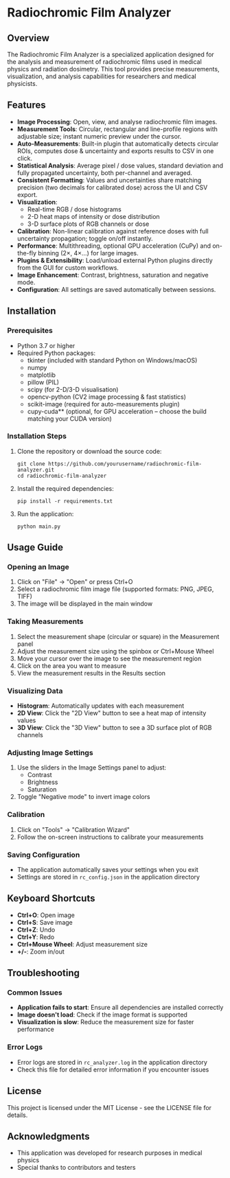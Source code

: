 # Radiochromic Film Analyzer

## Overview

The Radiochromic Film Analyzer is a specialized application designed for the analysis and measurement of radiochromic films used in medical physics and radiation dosimetry. This tool provides precise measurements, visualization, and analysis capabilities for researchers and medical physicists.

## Features

- **Image Processing**: Open, view, and analyse radiochromic film images.
- **Measurement Tools**: Circular, rectangular and line-profile regions with adjustable size; instant numeric preview under the cursor.
- **Auto-Measurements**: Built-in plugin that automatically detects circular ROIs, computes dose & uncertainty and exports results to CSV in one click.
- **Statistical Analysis**: Average pixel / dose values, standard deviation and fully propagated uncertainty, both per-channel and averaged.
- **Consistent Formatting**: Values and uncertainties share matching precision (two decimals for calibrated dose) across the UI and CSV export.
- **Visualization**:
  - Real-time RGB / dose histograms
  - 2-D heat maps of intensity or dose distribution
  - 3-D surface plots of RGB channels or dose
- **Calibration**: Non-linear calibration against reference doses with full uncertainty propagation; toggle on/off instantly.
- **Performance**: Multithreading, optional GPU acceleration (CuPy) and on-the-fly binning (2×, 4×…) for large images.
- **Plugins & Extensibility**: Load/unload external Python plugins directly from the GUI for custom workflows.
- **Image Enhancement**: Contrast, brightness, saturation and negative mode.
- **Configuration**: All settings are saved automatically between sessions.

## Installation

### Prerequisites

- Python 3.7 or higher
- Required Python packages:
  - tkinter (included with standard Python on Windows/macOS)
  - numpy
  - matplotlib
  - pillow (PIL)
  - scipy (for 2-D/3-D visualisation)
  - opencv-python (CV2 image processing & fast statistics)
  - scikit-image (required for auto-measurements plugin)
  - cupy-cuda** (optional, for GPU acceleration – choose the build matching your CUDA version)

### Installation Steps

1. Clone the repository or download the source code:
   ```
   git clone https://github.com/yourusername/radiochromic-film-analyzer.git
   cd radiochromic-film-analyzer
   ```

2. Install the required dependencies:
   ```
   pip install -r requirements.txt
   ```

3. Run the application:
   ```
   python main.py
   ```

## Usage Guide

### Opening an Image

1. Click on "File" → "Open" or press Ctrl+O
2. Select a radiochromic film image file (supported formats: PNG, JPEG, TIFF)
3. The image will be displayed in the main window

### Taking Measurements

1. Select the measurement shape (circular or square) in the Measurement panel
2. Adjust the measurement size using the spinbox or Ctrl+Mouse Wheel
3. Move your cursor over the image to see the measurement region
4. Click on the area you want to measure
5. View the measurement results in the Results section

### Visualizing Data

- **Histogram**: Automatically updates with each measurement
- **2D View**: Click the "2D View" button to see a heat map of intensity values
- **3D View**: Click the "3D View" button to see a 3D surface plot of RGB channels

### Adjusting Image Settings

1. Use the sliders in the Image Settings panel to adjust:
   - Contrast
   - Brightness
   - Saturation
2. Toggle "Negative mode" to invert image colors

### Calibration

1. Click on "Tools" → "Calibration Wizard"
2. Follow the on-screen instructions to calibrate your measurements

### Saving Configuration

- The application automatically saves your settings when you exit
- Settings are stored in `rc_config.json` in the application directory

## Keyboard Shortcuts

- **Ctrl+O**: Open image
- **Ctrl+S**: Save image
- **Ctrl+Z**: Undo
- **Ctrl+Y**: Redo
- **Ctrl+Mouse Wheel**: Adjust measurement size
- **+/-**: Zoom in/out

## Troubleshooting

### Common Issues

- **Application fails to start**: Ensure all dependencies are installed correctly
- **Image doesn't load**: Check if the image format is supported
- **Visualization is slow**: Reduce the measurement size for faster performance

### Error Logs

- Error logs are stored in `rc_analyzer.log` in the application directory
- Check this file for detailed error information if you encounter issues

## License

This project is licensed under the MIT License - see the LICENSE file for details.

## Acknowledgments

- This application was developed for research purposes in medical physics
- Special thanks to contributors and testers
